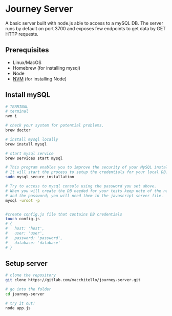 # Journey Server
A basic server built with node.js able to access to a mySQL DB.
The server runs by default on port 3700 and exposes few endpoints to get data by GET HTTP requests.

## Prerequisites
* Linux/MacOS
* Homebrew (for installing mysql)
* Node
* [NVM](https://github.com/creationix/nvm) (for installing Node)


## Install mySQL
```bash
# TERMINAL
# terminal
nvm i

# check your system for potential problems.
brew doctor

# install mysql locally
brew install mysql

# start mysql service
brew services start mysql

# This program enables you to improve the security of your MySQL installation.
# It will start the process to setup the credentials for your local DB.
sudo mysql_secure_installation

# Try to access to mysql console using the password you set above.
# When you will create the DB needed for your tests keep note of the name of the DB
# and the password; you will need them in the javascript server file.
mysql -uroot -p


#create config.js file that contains DB credentials
touch config.js
# {
#   host: 'host',
#   user: 'user',
#   password: 'password',
#   database: 'database'
# }
```
## Setup server
```bash
# clone the repository
git clone https://gitlab.com/macchitello/journey-server.git

# go into the folder
cd journey-server

# try it out!
node app.js
```